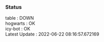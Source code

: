 ### Status


table : DOWN  
hogwarts : OK  
icy-bot : OK  
Latest Update : 2022-06-22 08:16:57.672169
